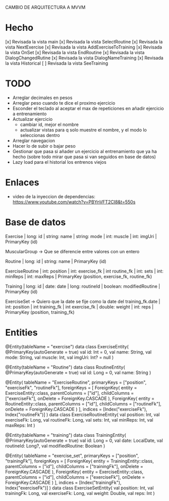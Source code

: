 CAMBIO DE ARQUITECTURA A MVVM

# Hecho
[x] Revisada la vista main
[x] Revisada la vista SelectRoutine
[x] Revisada la vista NextExercise
[x] Revisada la vista AddExerciseToTraining
[x] Revisada la vista OnSet
[x] Revisada la vista EndRoutine
[x] Revisada la vista DialogChangedRutine
[x] Revisada la vista DialogNameTraining
[x] Revisada la vista Historical
[ ] Revisada la vista SeeTraining

# TODO
- Arreglar decimales en pesos
- Arreglar peso cuando te dice el proximo ejercicio
- Esconder el teclado al aceptar el max de repeticiones en añadir ejercicio a entrenamiento
- Actualizar ejercicio
    - cambiar id, mejor el nombre
    - actualizar vistas para q solo muestre el nombre, y el modo lo seleccionas dentro
- Arreglar navegacion
- Hacer lo de subir o bajar peso
- Gestionar que pasa si añader un ejercicio al entrenamiento que ya ha hecho
   (sobre todo mirar que pasa si van seguidos en base de datos)
- Lazy load para el historial los entrenos viejos

# Enlaces
- video de la inyeccion de dependencias: https://www.youtube.com/watch?v=PBYnVFT2CI8&t=550s

# Base de datos

Exercise
| long: id | string: name | string: mode | int: muscle | int: imgUri |
PrimaryKey (id)

MuscularGroup -> Que se diferencie entre valores con un entero

Routine
| long: id | string: name |
PrimaryKey (id)

ExerciseRoutine
| int: position | int: exercise_fk | int routine_fk | int: sets | int: minReps | int: maxReps |
PrimaryKey (position, exercise_fk, routine_fk)

Training
| long: id | date: date | long: routineId | boolean: modifiedRoutine |
PrimaryKey (id)

ExerciseSet -> Quiero que la date se fije como la date del training_fk.date
| int: position | int training_fk | int exercise_fk | double: weight | int: reps |
PrimaryKey (position, training_fk)

# Entities

@Entity(tableName = "exercise")
data class ExerciseEntity(
    @PrimaryKey(autoGenerate = true) val id: Int = 0,
    val name: String,
    val mode: String,
    val muscle: Int,
    val imgUri: Int? = null
)

@Entity(tableName = "Routine")
data class RoutineEntity(
    @PrimaryKey(autoGenerate = true) val id: Long = 0,
    val name: String
)

@Entity(
    tableName = "ExerciseRoutine",
    primaryKeys = ["position", "exerciseFk", "routineFk"],
    foreignKeys = [
        ForeignKey(
            entity = ExerciseEntity::class,
            parentColumns = ["id"],
            childColumns = ["exerciseFk"],
            onDelete = ForeignKey.CASCADE
        ),
        ForeignKey(
            entity = RoutineEntity::class,
            parentColumns = ["id"],
            childColumns = ["routineFk"],
            onDelete = ForeignKey.CASCADE
        )
    ],
    indices = [Index("exerciseFk"), Index("routineFk")]
)
data class ExerciseRoutineEntity(
    val position: Int,
    val exerciseFk: Long,
    val routineFk: Long,
    val sets: Int,
    val minReps: Int,
    val maxReps: Int
)

@Entity(tableName = "training")
data class TrainingEntity(
    @PrimaryKey(autoGenerate = true) val id: Long = 0,
    val date: LocalDate,
    val routineId: Long?,
    val modifiedRoutine: Boolean
)

@Entity(
    tableName = "exercise_set",
    primaryKeys = ["position", "trainingFk"],
    foreignKeys = [
        ForeignKey(
            entity = TrainingEntity::class,
            parentColumns = ["id"],
            childColumns = ["trainingFk"],
            onDelete = ForeignKey.CASCADE
        ),
        ForeignKey(
            entity = ExerciseEntity::class,
            parentColumns = ["id"],
            childColumns = ["exerciseFk"],
            onDelete = ForeignKey.CASCADE
        )
    ],
    indices = [Index("trainingFk"), Index("exerciseFk")]
)
data class ExerciseSetEntity(
    val position: Int,
    val trainingFk: Long,
    val exerciseFk: Long,
    val weight: Double,
    val reps: Int
)
